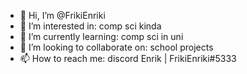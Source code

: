 - 👋 Hi, I’m @FrikiEnriki
- 👀 I’m interested in: comp sci kinda 
- 🌱 I’m currently learning: comp sci in uni
- 💞️ I’m looking to collaborate on: school projects
- 📫 How to reach me: discord Enrik | FrikiEnriki#5333

<!---
FrikiEnriki/FrikiEnriki is a ✨ special ✨ repository because its `README.md` (this file) appears on your GitHub profile.
You can click the Preview link to take a look at your changes.
--->
